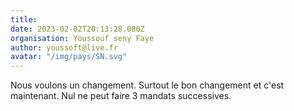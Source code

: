 ```yaml
---
title: 
date: 2023-02-02T20:13:28.080Z
organisation: Youssouf seny Faye
author: youssoft@live.fr 
avatar: "/img/pays/SN.svg"
---
```


Nous voulons un changement. Surtout le bon changement et c'est maintenant. Nul ne peut faire 3 mandats successives.
